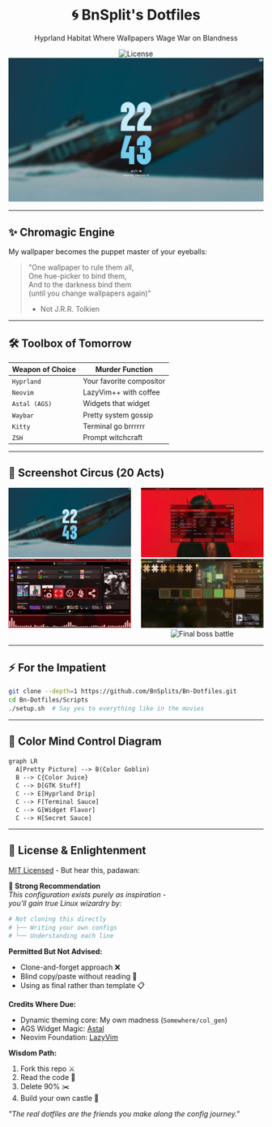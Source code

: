 <div align="center">
  <h1 align="center">🌀 BnSplit's Dotfiles</h1>
  <p align="center">Hyprland Habitat Where Wallpapers Wage War on Blandness</p>

  ![License](https://img.shields.io/badge/Contains-100%25_Pure_Unixy_Goodness-important?style=for-the-badge&color=yellow)
  [![Screenshot Party](./screenshots/1.png)](./screenshots)
</div>

---

## ✨ **Chromagic Engine**
My wallpaper becomes the puppet master of your eyeballs:

> "One wallpaper to rule them all,  
> One hue-picker to bind them,  
> And to the darkness bind them  
> (until you change wallpapers again)"
>
> - Not J.R.R. Tolkien

---

## 🛠 **Toolbox of Tomorrow**
| Weapon of Choice   | Murder Function          | 
|---------------------|--------------------------|
| `Hyprland`          | Your favorite compositor |
| `Neovim`            | LazyVim++ with coffee    |
| `Astal (AGS)`       | Widgets that widget      |
| `Waybar`            | Pretty system gossip     |
| `Kitty`             | Terminal go brrrrrr      |
| `ZSH`               | Prompt witchcraft        |

---

## 🎨 **Screenshot Circus (20 Acts)**
<div align="center" style="column-count: 2; column-gap: 20px;">
  <img src="./screenshots/1.png" width="400" alt="The ritual begins">
  <img src="./screenshots/2.png" width="400" alt="Colors go brrr">
  <img src="./screenshots/3.png" width="400" alt="Neovim dark magic">
  <img src="./screenshots/4.png" width="400" alt="Widget wonderland">
  <!-- ... continue through 20 screenshots -->
  <img src="./screenshots/20.png" width="400" alt="Final boss battle">
</div>

---

## ⚡ **For the Impatient**
```bash
git clone --depth=1 https://github.com/BnSplits/Bn-Dotfiles.git
cd Bn-Dotfiles/Scripts
./setup.sh  # Say yes to everything like in the movies
```

---

## 🧠 **Color Mind Control Diagram**
```mermaid
graph LR
  A[Pretty Picture] --> B(Color Goblin)
  B --> C{Color Juice}
  C --> D[GTK Stuff]
  C --> E[Hyprland Drip]
  C --> F[Terminal Sauce]
  C --> G[Widget Flavor]
  C --> H[Secret Sauce]
```

---

## 📜 **License & Enlightenment**
[MIT Licensed](./LICENSE) - But hear this, padawan:

**🚨 Strong Recommendation**  
*This configuration exists purely as inspiration -  
you'll gain true Linux wizardry by:*  
```bash
# Not cloning this directly
# ├── Writing your own configs
# └── Understanding each line
```

**Permitted But Not Advised:**  
- Clone-and-forget approach ❌  
- Blind copy/paste without reading 🦇  
- Using as final rather than template 📋  

**Credits Where Due:**  
- Dynamic theming core: My own madness (`Somewhere/col_gen`)  
- AGS Widget Magic: [Astal](https://github.com/Astal-Dev/ags)  
- Neovim Foundation: [LazyVim](https://github.com/LazyVim/LazyVim)  

**Wisdom Path:**  
1. Fork this repo ⚔️  
2. Read the code 🧐  
3. Delete 90% ✂️  
4. Build your own castle 🏰  

*"The real dotfiles are the friends you make along the config journey."*
